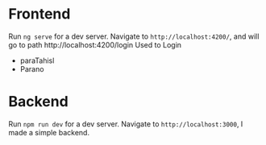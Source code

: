 # Frontend

Run `ng serve` for a dev server. Navigate to `http://localhost:4200/`, and will go to path http://localhost:4200/login
Used to Login
* paraTahisl
* Parano
    
# Backend
Run `npm run dev` for a dev server. Navigate to `http://localhost:3000`, I made a simple backend.
